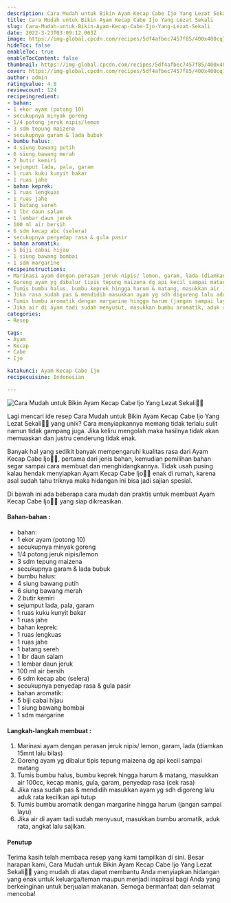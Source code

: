 ```yaml
---
description: Cara Mudah untuk Bikin Ayam Kecap Cabe Ijo Yang Lezat Sekali"
title: Cara Mudah untuk Bikin Ayam Kecap Cabe Ijo Yang Lezat Sekali
slug: Cara-Mudah-untuk-Bikin-Ayam-Kecap-Cabe-Ijo-Yang-Lezat-Sekali
date: 2022-3-23T03:09:12.063Z
image: https://img-global.cpcdn.com/recipes/5df4afbec7457f85/400x400cq70/photo.jpg
hideToc: false
enableToc: true
enableTocContent: false
thumbnail: https://img-global.cpcdn.com/recipes/5df4afbec7457f85/400x400cq70/photo.jpg
cover: https://img-global.cpcdn.com/recipes/5df4afbec7457f85/400x400cq70/photo.jpg
author: admin
ratingvalue: 4.8
reviewcount: 124
recipeingredient:
- bahan:
- 1 ekor ayam (potong 10)
- secukupnya minyak goreng
- 1/4 potong jeruk nipis/lemon
- 3 sdm tepung maizena
- secukupnya garam & lada bubuk
- bumbu halus:
- 4 siung bawang putih
- 6 siung bawang merah
- 2 butir kemiri
- sejumput lada, pala, garam
- 1 ruas kuku kunyit bakar
- 1 ruas jahe
- bahan keprek:
- 1 ruas lengkuas
- 1 ruas jahe
- 1 batang sereh
- 1 lbr daun salam
- 1 lembar daun jeruk
- 100 ml air bersih
- 6 sdm kecap abc (selera)
- secukupnya penyedap rasa & gula pasir
- bahan aromatik:
- 5 biji cabai hijau
- 1 siung bawang bombai
- 1 sdm margarine
recipeinstructions:
- Marinasi ayam dengan perasan jeruk nipis/ lemon, garam, lada (diamkan 15mnt lalu bilas)
- Goreng ayam yg dibalur tipis tepung maizena dg api kecil sampai matang
- Tumis bumbu halus, bumbu keprek hingga harum & matang, masukkan air 100cc, kecap manis, gula, garam, penyedap rasa (cek rasa)
- Jika rasa sudah pas & mendidih masukkan ayam yg sdh digoreng lalu aduk rata kecilkan api tutup
- Tumis bumbu aromatik dengan margarine hingga harum (jangan sampai layu)
- Jika air di ayam tadi sudah menyusut, masukkan bumbu aromatik, aduk rata, angkat lalu sajikan.
categories:
- Resep

tags:
- Ayam
- Kecap
- Cabe
- Ijo

katakunci: Ayam Kecap Cabe Ijo
recipecuisine: Indonesian

---
```


![Cara Mudah untuk Bikin Ayam Kecap Cabe Ijo Yang Lezat Sekali👩‍🍳](https://img-global.cpcdn.com/recipes/5df4afbec7457f85/400x400cq70/photo.jpg)

Lagi mencari ide resep Cara Mudah untuk Bikin Ayam Kecap Cabe Ijo Yang Lezat Sekali👩‍🍳 yang unik? Cara menyiapkannya memang tidak terlalu sulit namun tidak gampang juga. Jika keliru mengolah maka hasilnya tidak akan memuaskan dan justru cenderung tidak enak.

Banyak hal yang sedikit banyak mempengaruhi kualitas rasa dari Ayam Kecap Cabe Ijo👩‍🍳, pertama dari jenis bahan, kemudian pemilihan bahan segar sampai cara membuat dan menghidangkannya. Tidak usah pusing kalau hendak menyiapkan Ayam Kecap Cabe Ijo👩‍🍳 enak di rumah, karena asal sudah tahu triknya maka hidangan ini bisa jadi sajian spesial.

Di bawah ini ada beberapa cara mudah dan praktis untuk membuat Ayam Kecap Cabe Ijo👩‍🍳 yang siap dikreasikan.

<!--inarticleads1-->

#### Bahan-bahan :

- bahan:
- 1 ekor ayam (potong 10)
- secukupnya minyak goreng
- 1/4 potong jeruk nipis/lemon
- 3 sdm tepung maizena
- secukupnya garam & lada bubuk
- bumbu halus:
- 4 siung bawang putih
- 6 siung bawang merah
- 2 butir kemiri
- sejumput lada, pala, garam
- 1 ruas kuku kunyit bakar
- 1 ruas jahe
- bahan keprek:
- 1 ruas lengkuas
- 1 ruas jahe
- 1 batang sereh
- 1 lbr daun salam
- 1 lembar daun jeruk
- 100 ml air bersih
- 6 sdm kecap abc (selera)
- secukupnya penyedap rasa & gula pasir
- bahan aromatik:
- 5 biji cabai hijau
- 1 siung bawang bombai
- 1 sdm margarine

<!--inarticleads2-->

#### Langkah-langkah membuat :

1. Marinasi ayam dengan perasan jeruk nipis/ lemon, garam, lada (diamkan 15mnt lalu bilas)
1. Goreng ayam yg dibalur tipis tepung maizena dg api kecil sampai matang
1. Tumis bumbu halus, bumbu keprek hingga harum & matang, masukkan air 100cc, kecap manis, gula, garam, penyedap rasa (cek rasa)
1. Jika rasa sudah pas & mendidih masukkan ayam yg sdh digoreng lalu aduk rata kecilkan api tutup
1. Tumis bumbu aromatik dengan margarine hingga harum (jangan sampai layu)
1. Jika air di ayam tadi sudah menyusut, masukkan bumbu aromatik, aduk rata, angkat lalu sajikan.

#### Penutup

Terima kasih telah membaca resep yang kami tampilkan di sini. Besar harapan kami, Cara Mudah untuk Bikin Ayam Kecap Cabe Ijo Yang Lezat Sekali👩‍🍳 yang mudah di atas dapat membantu Anda menyiapkan hidangan yang enak untuk keluarga/teman maupun menjadi inspirasi bagi Anda yang berkeinginan untuk berjualan makanan. Semoga bermanfaat dan selamat mencoba!